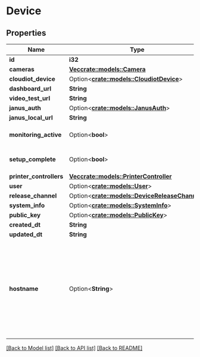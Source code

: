 # Device

## Properties

Name | Type | Description | Notes
------------ | ------------- | ------------- | -------------
**id** | **i32** |  | [readonly]
**cameras** | [**Vec<crate::models::Camera>**](Camera.md) |  | [readonly]
**cloudiot_device** | Option<[**crate::models::CloudiotDevice**](CloudiotDevice.md)> |  | [readonly]
**dashboard_url** | **String** |  | [readonly]
**video_test_url** | **String** |  | [readonly]
**janus_auth** | Option<[**crate::models::JanusAuth**](JanusAuth.md)> |  | [readonly]
**janus_local_url** | **String** |  | [readonly]
**monitoring_active** | Option<**bool**> |  | [optional][default to false]
**setup_complete** | Option<**bool**> |  | [optional][default to false]
**printer_controllers** | [**Vec<crate::models::PrinterController>**](PrinterController.md) |  | [readonly]
**user** | Option<[**crate::models::User**](User.md)> |  | [readonly]
**release_channel** | Option<[**crate::models::DeviceReleaseChannel**](DeviceReleaseChannel.md)> |  | [optional]
**system_info** | Option<[**crate::models::SystemInfo**](SystemInfo.md)> |  | [readonly]
**public_key** | Option<[**crate::models::PublicKey**](PublicKey.md)> |  | [readonly]
**created_dt** | **String** |  | [readonly]
**updated_dt** | **String** |  | [readonly]
**hostname** | Option<**String**> | Please enter the hostname you set in the Raspberry Pi Imager's Advanced Options menu (without .local extension) | [optional]

[[Back to Model list]](../README.md#documentation-for-models) [[Back to API list]](../README.md#documentation-for-api-endpoints) [[Back to README]](../README.md)


